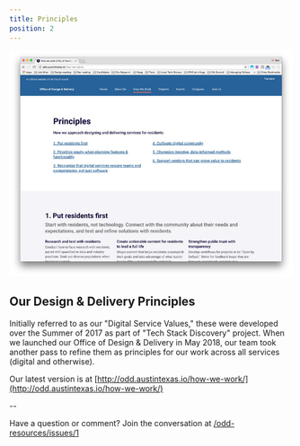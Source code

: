 ```yaml
---
title: Principles
position: 2
---
```


![principles-screen.jpg](/assets/img/projects/becoming-odd/principles-screen.jpg)


## Our Design & Delivery Principles

Initially referred to as our "Digital Service Values," these were developed over the Summer of 2017 as part of "Tech Stack Discovery" project. When we launched our Office of Design & Delivery in May 2018, our team took another pass to refine them as principles for our work across all services (digital and otherwise).

Our latest version is at [http://odd.austintexas.io/how-we-work/](http://odd.austintexas.io/how-we-work/)


--

Have a question or comment? Join the conversation at [/odd-resources/issues/1](https://github.com/cityofaustin/odd-resources/issues/1)
